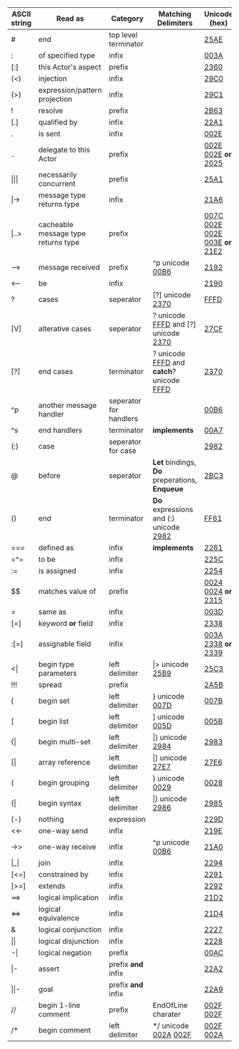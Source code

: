 
|ASCII string      |Read as                             |Category              |Matching Delimiters|Unicode (hex)|
|------------------|------------------------------------|----------------------|-------------------|-------------|
|#                 |end                                 |top level terminator  |                   |[25AE]       |
|:                 |of specified type                   |infix                 |                   |[003A]       |
|[:]               |this Actor's aspect                 |prefix                |                   |[2360]       |
|(<)               |injection                           |infix                 |                   |[29C0]       |
|(>)               |expression/pattern projection       |infix                 |                   |[29C1]       |
|!                 |resolve                             |prefix                |                   |[2B63]       |
|[.]               |qualified by                        |infix                 |                   |[22A1]       |
|.                 |is sent                             |infix                 |                   |[002E]       |
|..                |delegate to this Actor              |prefix                |                   |[002E](http://www.fileformat.info/info/unicode/char/002e/index.htm) [002E](http://www.fileformat.info/info/unicode/char/002e/index.htm) **or** [2025](http://www.fileformat.info/info/unicode/char/2025/index.htm) |
|\|\|\|           |necessarily concurrent              |prefix                |                   |[25A1]       |
|\|->              |message type returns type           |infix                 |                   |[21A6]       |
|\|..>             |cacheable message type returns type |prefix                |                   |[007C](http://www.fileformat.info/info/unicode/char/007c/index.htm)  [002E](http://www.fileformat.info/info/unicode/char/002e/index.htm)  [002E](http://www.fileformat.info/info/unicode/char/002e/index.htm) [003E](http://www.fileformat.info/info/unicode/char/003e/index.htm) **or** [21E2](http://www.fileformat.info/info/unicode/char/21e2/index.htm)         |
|-->               |message received                    |prefix                |^p unicode [00B6]  |[2192]       |
|<--               |be                                  |infix                 |                   |[2190]       |
|?                 |cases                               |seperator             |[?] unicode [2370] |[FFFD]       |
|[V]               |alterative cases                    |seperator             |? unicode [FFFD] and [?] unicode [2370]|[27CF]       |
|[?]               |end cases                           |terminator            |? unicode [FFFD] and **catch**? unicode [FFFD]|[2370]                    |
|^p                |another message handler             |seperator for handlers|                   |[00B6]       |
|^s                |end handlers                        |terminator            |**implements**     |[00A7]       |
|(:)               |case                                |seperator for case    |                   |[2982]       |
|@     |before                  |seperator             |**Let** bindings, **Do** preperations, **Enqueue**|[2BC3]|
|()                |end                                 |terminator            |**Do** expressions and (:) unicode [2982] |[FF61]|
|===               |defined as                          |infix                 |**implements**     |[2261]       |
|=^=               |to be                               |infix                 |                   |[225C]       |
|:=                |is assigned                         |infix                 |                   |[2254]         |
|$$                |matches value of                    |prefix                |                   |[0024](http://www.fileformat.info/info/unicode/char/0024/index.htm) [0024](http://www.fileformat.info/info/unicode/char/0024/index.htm) **or** [2315]         |
|=                 |same as                             |infix                 |                   |[003D]       |
|[=]               |keyword **or** field                |infix                 |                   |[2338]       |
|:[=]              |assignable field                    |infix                 |                   |[003A](http://www.fileformat.info/info/unicode/char/003a/index.htm) [2338](http://www.fileformat.info/info/unicode/char/2338/index.htm) **or** [2339]             |
|<\|               |begin type parameters               |left delimiter        |\|> unicode [25B9] |[25C3]       |
|!!!               |spread                              |prefix                |                   |[2A5B]       |
|{                 |begin set                           |left delimiter        |} unicode [007D]   |[007B]       |
|[                 |begin list                          |left delimiter        |] unicode [005D]   |[005B]       |
|{\|               |begin multi-set                     |left delimiter        |\|} unicode [2984] |[2983]       |
|[\|               |array reference                     |left delimiter        |\|] unicode [27E7] |[27E6]       |
|(                 |begin grouping                      |left delimiter        |) unicode [0029]   |[0028]       |
|(\|               |begin syntax                        |left delimiter        |\|) unicode [2986] |[2985]       |
|(-)               |nothing                             |expression            |                   |[229D]       |
|<<-               |one-way send                        |infix                 |                   |[219E]       |
|->>               |one-way receive                     |infix                 |^p unicode [00B6]  |[21A0]       |
|\|_\|             |join                                |infix                 |                   |[2294]         |
|[<=]              |constrained by                      |infix                 |                   |[2291]         |
|[>=]              |extends                             |infix                 |                   |[2292]         |
|==>               |logical implication                 |infix                 |                   |[21D2]         |
|<=>               |logical equivalence                 |infix                 |                   |[21D4]         |
|&                 |logical conjunction                 |infix                 |                   |[2227]         |
|\|\|              |logical disjunction                 |infix                 |                   |[2228]        |
|-\|               |logical negation                    |prefix                |                   |[00AC]         |
|\|-               |assert                              |prefix **and** infix  |                   |[22A2]         |
|\|\|-             |goal                                |prefix **and** infix  |                   |[22A9]         |
|//                |begin 1-line comment                |prefix                |EndOfLine charater |[002F](http://www.fileformat.info/info/unicode/char/002f/index.htm) [002F](http://www.fileformat.info/info/unicode/char/002f/index.htm)            |
|/*                |begin comment                       |left delimiter        |*/ unicode [002A](http://www.fileformat.info/info/unicode/char/002a/index.htm) [002F](http://www.fileformat.info/info/unicode/char/002f/index.htm)  |[002F](http://www.fileformat.info/info/unicode/char/002f/index.htm) [002A](http://www.fileformat.info/info/unicode/char/002a/index.htm)           |



[0024]:http://www.fileformat.info/info/unicode/char/0024/index.htm
[0028]:http://www.fileformat.info/info/unicode/char/0028/index.htm
[0029]:http://www.fileformat.info/info/unicode/char/0029/index.htm
[002A]:http://www.fileformat.info/info/unicode/char/002a/index.htm
[002E]:http://www.fileformat.info/info/unicode/char/002e/index.htm
[002F]:http://www.fileformat.info/info/unicode/char/002f/index.htm
[003D]:http://www.fileformat.info/info/unicode/char/003d/index.htm
[003E]:http://www.fileformat.info/info/unicode/char/003e/index.htm
[003A]:http://www.fileformat.info/info/unicode/char/003a/index.htm
[005B]:http://www.fileformat.info/info/unicode/char/005b/index.htm
[005D]:http://www.fileformat.info/info/unicode/char/005d/index.htm
[007B]:http://www.fileformat.info/info/unicode/char/007b/index.htm
[007C]:http://www.fileformat.info/info/unicode/char/007c/index.htm
[007D]:http://www.fileformat.info/info/unicode/char/007d/index.htm
[00A7]:http://www.fileformat.info/info/unicode/char/00a7/index.htm
[00AC]:http://www.fileformat.info/info/unicode/char/00ac/index.htm
[00B6]:http://www.fileformat.info/info/unicode/char/00b6/index.htm
[2190]:http://www.fileformat.info/info/unicode/char/2190/index.htm
[2192]:http://www.fileformat.info/info/unicode/char/2192/index.htm
[219E]:http://www.fileformat.info/info/unicode/char/219e/index.htm
[21A0]:http://www.fileformat.info/info/unicode/char/21a0/index.htm
[21A6]:http://www.fileformat.info/info/unicode/char/21a6/index.htm
[21D2]:http://www.fileformat.info/info/unicode/char/21d2/index.htm
[21D4]:http://www.fileformat.info/info/unicode/char/21d4/index.htm
[21E2]:http://www.fileformat.info/info/unicode/char/21e2/index.htm
[2227]:http://www.fileformat.info/info/unicode/char/2227/index.htm
[2228]:http://www.fileformat.info/info/unicode/char/2228/index.htm
[2254]:http://www.fileformat.info/info/unicode/char/2254/index.htm
[225C]:http://www.fileformat.info/info/unicode/char/225c/index.htm
[2261]:http://www.fileformat.info/info/unicode/char/2261/index.htm
[2291]:http://www.fileformat.info/info/unicode/char/2291/index.htm
[2292]:http://www.fileformat.info/info/unicode/char/2292/index.htm
[2294]:http://www.fileformat.info/info/unicode/char/2294/index.htm
[229D]:http://www.fileformat.info/info/unicode/char/229d/index.htm
[22A2]:http://www.fileformat.info/info/unicode/char/22a2/index.htm
[22A9]:http://www.fileformat.info/info/unicode/char/22a9/index.htm
[2315]:http://www.fileformat.info/info/unicode/char/2338/index.htm
[2338]:http://www.fileformat.info/info/unicode/char/2338/index.htm
[2339]:http://www.fileformat.info/info/unicode/char/2339/index.htm
[2360]:http://www.fileformat.info/info/unicode/char/2360/index.htm
[2370]:http://www.fileformat.info/info/unicode/char/2370/index.htm
[25A1]:http://www.fileformat.info/info/unicode/char/25a1/index.htm
[25AE]:http://www.fileformat.info/info/unicode/char/25ae/index.htm
[25B9]:http://www.fileformat.info/info/unicode/char/25b9/index.htm
[25C3]:http://www.fileformat.info/info/unicode/char/25c3/index.htm
[27CF]:http://www.fileformat.info/info/unicode/char/27cf/index.htm
[27E6]:http://www.fileformat.info/info/unicode/char/27e6/index.htm
[27E7]:http://www.fileformat.info/info/unicode/char/27e7/index.htm
[2982]:http://www.fileformat.info/info/unicode/char/2982/index.htm
[2983]:http://www.fileformat.info/info/unicode/char/2983/index.htm
[2984]:http://www.fileformat.info/info/unicode/char/2984/index.htm
[2985]:http://www.fileformat.info/info/unicode/char/2985/index.htm
[2986]:http://www.fileformat.info/info/unicode/char/2986/index.htm
[29C0]:http://www.fileformat.info/info/unicode/char/29C0/index.htm
[29C1]:http://www.fileformat.info/info/unicode/char/29C1/index.htm
[2B63]:http://www.fileformat.info/info/unicode/char/2b63/index.htm
[22A1]:http://www.fileformat.info/info/unicode/char/22a1/index.htm
[2A5B]:http://www.fileformat.info/info/unicode/char/2a5b/index.htm
[2BC3]:http://www.fileformat.info/info/unicode/char/2bc3/index.htm
[FF61]:http://www.fileformat.info/info/unicode/char/ff61/index.htm
[FFFD]:http://www.fileformat.info/info/unicode/char/fffd/index.htm
[1F441]:http://www.fileformat.info/info/unicode/char/1f441/index.htm
